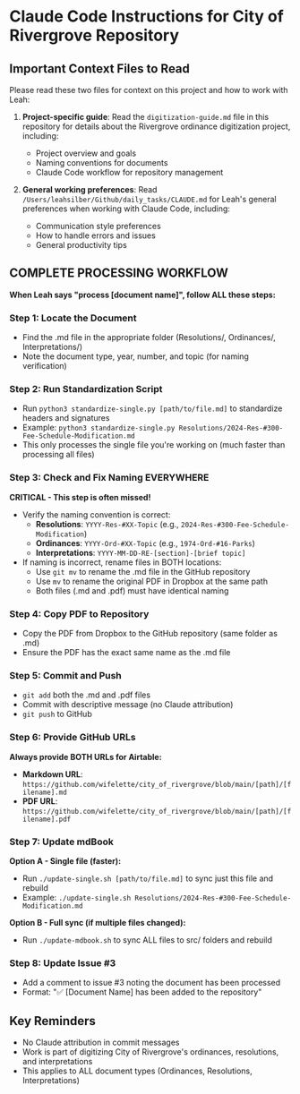 # Claude Code Instructions for City of Rivergrove Repository

## Important Context Files to Read

Please read these two files for context on this project and how to work with Leah:

1. **Project-specific guide**: Read the `digitization-guide.md` file in this repository for details about the Rivergrove ordinance digitization project, including:

   - Project overview and goals
   - Naming conventions for documents
   - Claude Code workflow for repository management

2. **General working preferences**: Read `/Users/leahsilber/Github/daily_tasks/CLAUDE.md` for Leah's general preferences when working with Claude Code, including:
   - Communication style preferences
   - How to handle errors and issues
   - General productivity tips

## COMPLETE PROCESSING WORKFLOW

**When Leah says "process [document name]", follow ALL these steps:**

### Step 1: Locate the Document

- Find the .md file in the appropriate folder (Resolutions/, Ordinances/, Interpretations/)
- Note the document type, year, number, and topic (for naming verification)

### Step 2: Run Standardization Script

- Run `python3 standardize-single.py [path/to/file.md]` to standardize headers and signatures
- Example: `python3 standardize-single.py Resolutions/2024-Res-#300-Fee-Schedule-Modification.md`
- This only processes the single file you're working on (much faster than processing all files)

### Step 3: Check and Fix Naming EVERYWHERE

**CRITICAL - This step is often missed!**

- Verify the naming convention is correct:
  - **Resolutions**: `YYYY-Res-#XX-Topic` (e.g., `2024-Res-#300-Fee-Schedule-Modification`)
  - **Ordinances**: `YYYY-Ord-#XX-Topic` (e.g., `1974-Ord-#16-Parks`)
  - **Interpretations**: `YYYY-MM-DD-RE-[section]-[brief topic]`
- If naming is incorrect, rename files in BOTH locations:
  - Use `git mv` to rename the .md file in the GitHub repository
  - Use `mv` to rename the original PDF in Dropbox at the same path
  - Both files (.md and .pdf) must have identical naming

### Step 4: Copy PDF to Repository

- Copy the PDF from Dropbox to the GitHub repository (same folder as .md)
- Ensure the PDF has the exact same name as the .md file

### Step 5: Commit and Push

- `git add` both the .md and .pdf files
- Commit with descriptive message (no Claude attribution)
- `git push` to GitHub

### Step 6: Provide GitHub URLs

**Always provide BOTH URLs for Airtable:**

- **Markdown URL**: `https://github.com/wifelette/city_of_rivergrove/blob/main/[path]/[filename].md`
- **PDF URL**: `https://github.com/wifelette/city_of_rivergrove/blob/main/[path]/[filename].pdf`

### Step 7: Update mdBook

**Option A - Single file (faster):**
- Run `./update-single.sh [path/to/file.md]` to sync just this file and rebuild
- Example: `./update-single.sh Resolutions/2024-Res-#300-Fee-Schedule-Modification.md`

**Option B - Full sync (if multiple files changed):**
- Run `./update-mdbook.sh` to sync ALL files to src/ folders and rebuild

### Step 8: Update Issue #3

- Add a comment to issue #3 noting the document has been processed
- Format: "✅ [Document Name] has been added to the repository"

## Key Reminders

- No Claude attribution in commit messages
- Work is part of digitizing City of Rivergrove's ordinances, resolutions, and interpretations
- This applies to ALL document types (Ordinances, Resolutions, Interpretations)
